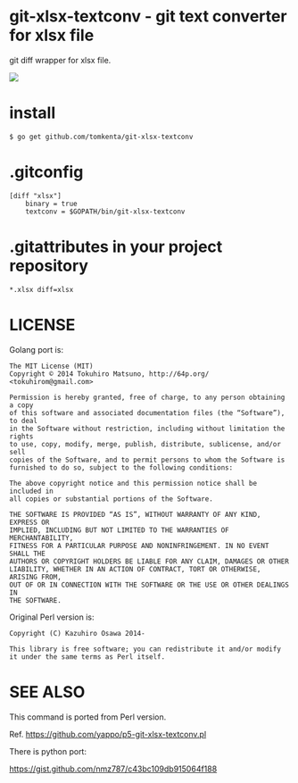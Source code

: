 # git-xlsx-textconv - git text converter for xlsx file

git diff wrapper for xlsx file.

<img src="http://t.co/5Epi6NXHZ5">

# install

    $ go get github.com/tomkenta/git-xlsx-textconv
    
# .gitconfig

    [diff "xlsx"]
        binary = true
        textconv = $GOPATH/bin/git-xlsx-textconv

# .gitattributes in your project repository

    *.xlsx diff=xlsx

# LICENSE

Golang port is:

    The MIT License (MIT)
    Copyright © 2014 Tokuhiro Matsuno, http://64p.org/ <tokuhirom@gmail.com>

    Permission is hereby granted, free of charge, to any person obtaining a copy
    of this software and associated documentation files (the “Software”), to deal
    in the Software without restriction, including without limitation the rights
    to use, copy, modify, merge, publish, distribute, sublicense, and/or sell
    copies of the Software, and to permit persons to whom the Software is
    furnished to do so, subject to the following conditions:

    The above copyright notice and this permission notice shall be included in
    all copies or substantial portions of the Software.

    THE SOFTWARE IS PROVIDED “AS IS”, WITHOUT WARRANTY OF ANY KIND, EXPRESS OR
    IMPLIED, INCLUDING BUT NOT LIMITED TO THE WARRANTIES OF MERCHANTABILITY,
    FITNESS FOR A PARTICULAR PURPOSE AND NONINFRINGEMENT. IN NO EVENT SHALL THE
    AUTHORS OR COPYRIGHT HOLDERS BE LIABLE FOR ANY CLAIM, DAMAGES OR OTHER
    LIABILITY, WHETHER IN AN ACTION OF CONTRACT, TORT OR OTHERWISE, ARISING FROM,
    OUT OF OR IN CONNECTION WITH THE SOFTWARE OR THE USE OR OTHER DEALINGS IN
    THE SOFTWARE.

Original Perl version is:

    Copyright (C) Kazuhiro Osawa 2014-

    This library is free software; you can redistribute it and/or modify
    it under the same terms as Perl itself.

# SEE ALSO

This command is ported from Perl version.

Ref. https://github.com/yappo/p5-git-xlsx-textconv.pl

There is python port:

https://gist.github.com/nmz787/c43bc109db915064f188
